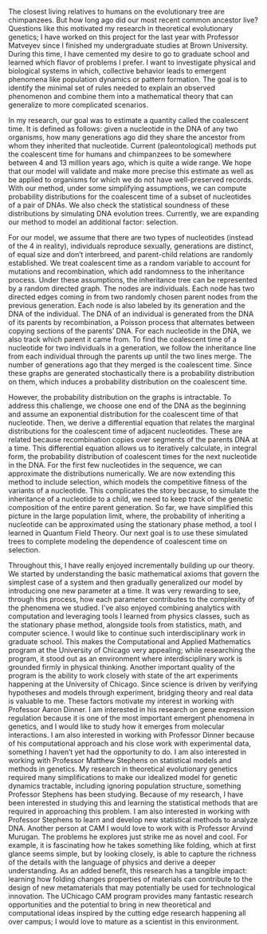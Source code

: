 The closest living relatives to humans on the evolutionary tree are chimpanzees. But how long ago did our most recent common ancestor live? Questions like this motivated my research in theoretical evolutionary genetics; I have worked on this project for the last year with Professor Matveyev since I finished my undergraduate studies at Brown University. During this time, I have cemented my desire to go to graduate school and learned which flavor of problems I prefer. I want to investigate physical and biological systems in which, collective behavior leads to emergent phenomena like population dynamics or pattern formation. The goal is to identify the minimal set of rules needed to explain an observed phenomenon and combine them into a mathematical theory that can generalize to more complicated scenarios.

In my research, our goal was to estimate a quantity called the coalescent time. It is defined as follows: given a nucleotide in the DNA of any two organisms, how many generations ago did they share the ancestor from whom they inherited that nucleotide. Current (paleontological) methods put the coalescent time for humans and chimpanzees to be somewhere between 4 and 13 million years ago, which is quite a wide range. We hope that our model will validate and make more precise this estimate as well as be applied to organisms for which we do not have well-preserved records. With our method, under some simplifying assumptions, we can compute probability distributions for the coalescent time of a subset of nucleotides of a pair of DNAs. We also check the statistical soundness of these distributions by simulating DNA evolution trees. Currently, we are expanding our method to model an additional factor: selection.

For our model, we assume that there are two types of nucleotides (instead of the 4 in reality), individuals reproduce sexually, generations are distinct, of equal size and don’t interbreed, and parent-child relations are randomly established. We treat coalescent time as a random variable to account for mutations and recombination, which add randomness to the inheritance process. Under these assumptions, the inheritance tree can be represented by a random directed graph. The nodes are individuals. Each node has two directed edges coming in from two randomly chosen parent nodes from the previous generation. Each node is also labeled by its generation and the DNA of the individual. The DNA of an individual is generated from the DNA of its parents by recombination, a Poisson process that alternates between copying sections of the parents’ DNA. For each nucleotide in the DNA, we also track which parent it came from. To find the coalescent time of a nucleotide for two individuals in a generation, we follow the inheritance line from each individual through the parents up until the two lines merge. The number of generations ago that they merged is the coalescent time. Since these graphs are generated stochastically there is a probability distribution on them, which induces a probability distribution on the coalescent time.

However, the probability distribution on the graphs is intractable. To address this challenge, we choose one end of the DNA as the beginning and assume an exponential distribution for the coalescent time of that nucleotide. Then, we derive a differential equation that relates the marginal distributions for the coalescent time of adjacent nucleotides. These are related because recombination copies over segments of the parents DNA at a time. This differential equation allows us to iteratively calculate, in integral form, the probability distribution of coalescent times for the next nucleotide in the DNA. For the first few nucleotides in the sequence, we can approximate the distributions numerically. We are now extending this method to include selection, which models the competitive fitness of the variants of a nucleotide. This complicates the story because, to simulate the inheritance of a nucleotide to a child, we need to keep track of the genetic composition of the entire parent generation. So far, we have simplified this picture in the large population limit, where, the probability of inheriting a nucleotide can be approximated using the stationary phase method, a tool I learned in Quantum Field Theory. Our next goal is to use these simulated trees to complete modeling the dependence of coalescent time on selection.

Throughout this, I have really enjoyed incrementally building up our theory. We started by understanding the basic mathematical axioms that govern the simplest case of a system and then gradually generalized our model by introducing one new parameter at a time. It was very rewarding to see, through this process, how each parameter contributes to the complexity of the phenomena we studied. I’ve also enjoyed combining analytics with computation and leveraging tools I learned from physics classes, such as the stationary phase method, alongside tools from statistics, math, and computer science. I would like to continue such interdisciplinary work in graduate school. This makes the Computational and Applied Mathematics program at the University of Chicago very appealing; while researching the program, it stood out as an environment where interdisciplinary work is grounded firmly in physical thinking. Another important quality of the program is the ability to work closely with state of the art experiments happening at the University of Chicago. Since science is driven by verifying hypotheses and models through experiment, bridging theory and real data is valuable to me. These factors motivate my interest in working with Professor Aaron Dinner. I am interested in his research on gene expression regulation because it is one of the most important emergent phenomena in genetics, and I would like to study how it emerges from molecular interactions. I am also interested in working with Professor Dinner because of his computational approach and his close work with experimental data, something I haven’t yet had the opportunity to do. I am also interested in working with Professor Matthew Stephens on statistical models and methods in genetics. My research in theoretical evolutionary genetics required many simplifications to make our idealized model for genetic dynamics tractable, including ignoring population structure, something Professor Stephens has been studying. Because of my research, I have been interested in studying this and learning the statistical methods that are required in approaching this problem. I am also interested in working with Professor Stephens to learn and develop new statistical methods to analyze DNA. Another person at CAM I would love to work with is Professor Arvind Murugan. The problems he explores just strike me as novel and cool. For example, it is fascinating how he takes something like folding, which at first glance seems simple, but by looking closely, is able to capture the richness of the details with the language of physics and derive a deeper understanding. As an added benefit, this research has a tangible impact: learning how folding changes properties of materials can contribute to the design of new metamaterials that may potentially be used for technological innovation. The UChicago CAM program provides many fantastic research opportunities and the potential to bring in new theoretical and computational ideas inspired by the cutting edge research happening all over campus; I would love to mature as a scientist in this environment.
